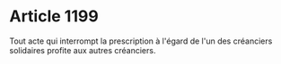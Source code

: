 # Article 1199

Tout acte qui interrompt la prescription à l'égard de l'un des créanciers solidaires profite aux autres créanciers.
